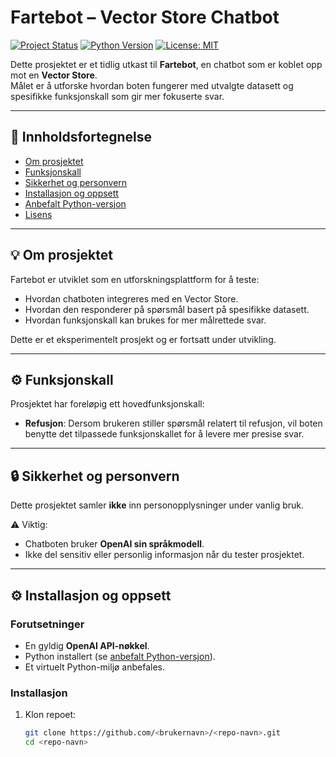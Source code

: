 # Fartebot – Vector Store Chatbot

[![Project Status](https://img.shields.io/badge/status-experimental-orange)]()
[![Python Version](https://img.shields.io/badge/python-3.10%2B-blue)]()
[![License: MIT](https://img.shields.io/badge/license-MIT-green.svg)](LICENSE)

Dette prosjektet er et tidlig utkast til **Fartebot**, en chatbot som er koblet opp mot en **Vector Store**.  
Målet er å utforske hvordan boten fungerer med utvalgte datasett og spesifikke funksjonskall som gir mer fokuserte svar.

---

## 📑 Innholdsfortegnelse
- [Om prosjektet](#-om-prosjektet)
- [Funksjonskall](#-funksjonskall)
- [Sikkerhet og personvern](#-sikkerhet-og-personvern)
- [Installasjon og oppsett](#-installasjon-og-oppsett)
- [Anbefalt Python-versjon](#-anbefalt-python-versjon)
- [Lisens](#-lisens)

---

## 💡 Om prosjektet
Fartebot er utviklet som en utforskningsplattform for å teste:
- Hvordan chatboten integreres med en Vector Store.
- Hvordan den responderer på spørsmål basert på spesifikke datasett.
- Hvordan funksjonskall kan brukes for mer målrettede svar.

Dette er et eksperimentelt prosjekt og er fortsatt under utvikling.

---

## ⚙️ Funksjonskall
Prosjektet har foreløpig ett hovedfunksjonskall:
- **Refusjon**: Dersom brukeren stiller spørsmål relatert til refusjon, vil boten benytte det tilpassede funksjonskallet for å levere mer presise svar.

---

## 🔒 Sikkerhet og personvern
Dette prosjektet samler **ikke** inn personopplysninger under vanlig bruk.  

⚠️ Viktig:
- Chatboten bruker **OpenAI sin språkmodell**.
- Ikke del sensitiv eller personlig informasjon når du tester prosjektet.

---

## ⚙️ Installasjon og oppsett

### Forutsetninger
- En gyldig **OpenAI API-nøkkel**.
- Python installert (se [anbefalt Python-versjon](#-anbefalt-python-versjon)).
- Et virtuelt Python-miljø anbefales.

### Installasjon
1. Klon repoet:
   ```bash
   git clone https://github.com/<brukernavn>/<repo-navn>.git
   cd <repo-navn>
